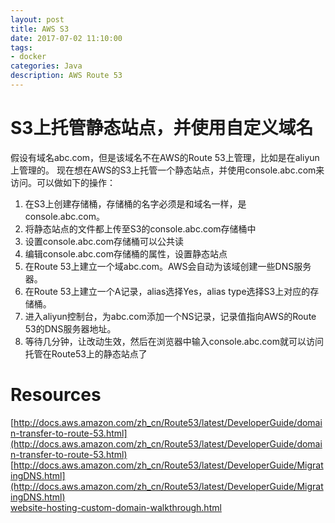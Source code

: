 ```yaml
---
layout: post
title: AWS S3
date: 2017-07-02 11:10:00
tags:
- docker
categories: Java
description: AWS Route 53
---
```



# S3上托管静态站点，并使用自定义域名
假设有域名abc.com，但是该域名不在AWS的Route 53上管理，比如是在aliyun上管理的。
现在想在AWS的S3上托管一个静态站点，并使用console.abc.com来访问。可以做如下的操作：
1. 在S3上创建存储桶，存储桶的名字必须是和域名一样，是console.abc.com。
2. 将静态站点的文件都上传至S3的console.abc.com存储桶中
3. 设置console.abc.com存储桶可以公共读
4. 编辑console.abc.com存储桶的属性，设置静态站点
5. 在Route 53上建立一个域abc.com。AWS会自动为该域创建一些DNS服务器。
6. 在Route 53上建立一个A记录，alias选择Yes，alias type选择S3上对应的存储桶。
7. 进入aliyun控制台，为abc.com添加一个NS记录，记录值指向AWS的Route 53的DNS服务器地址。
8. 等待几分钟，让改动生效，然后在浏览器中输入console.abc.com就可以访问托管在Route53上的静态站点了

# Resources
[http://docs.aws.amazon.com/zh_cn/Route53/latest/DeveloperGuide/domain-transfer-to-route-53.html](http://docs.aws.amazon.com/zh_cn/Route53/latest/DeveloperGuide/domain-transfer-to-route-53.html)
[http://docs.aws.amazon.com/zh_cn/Route53/latest/DeveloperGuide/MigratingDNS.html](http://docs.aws.amazon.com/zh_cn/Route53/latest/DeveloperGuide/MigratingDNS.html)        
[website-hosting-custom-domain-walkthrough.html](http://docs.aws.amazon.com/zh_cn/AmazonS3/latest/dev/website-hosting-custom-domain-walkthrough.html#root-domain-walkthrough-update-ns-record)
